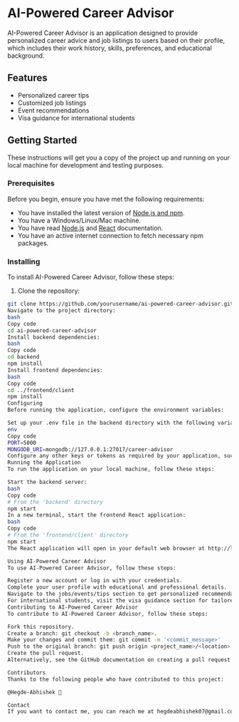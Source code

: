 # AI-Powered Career Advisor

AI-Powered Career Advisor is an application designed to provide personalized career advice and job listings to users based on their profile, which includes their work history, skills, preferences, and educational background.

## Features

- Personalized career tips
- Customized job listings
- Event recommendations
- Visa guidance for international students

## Getting Started

These instructions will get you a copy of the project up and running on your local machine for development and testing purposes.

### Prerequisites

Before you begin, ensure you have met the following requirements:

- You have installed the latest version of [Node.js and npm](https://nodejs.org/).
- You have a Windows/Linux/Mac machine.
- You have read [Node.js](https://nodejs.org/en/docs/) and [React](https://reactjs.org/docs/getting-started.html) documentation.
- You have an active internet connection to fetch necessary npm packages.

### Installing

To install AI-Powered Career Advisor, follow these steps:

1. Clone the repository:
```bash
git clone https://github.com/yourusername/ai-powered-career-advisor.git
Navigate to the project directory:
bash
Copy code
cd ai-powered-career-advisor
Install backend dependencies:
bash
Copy code
cd backend
npm install
Install frontend dependencies:
bash
Copy code
cd ../frontend/client
npm install
Configuring
Before running the application, configure the environment variables:

Set up your .env file in the backend directory with the following variables:
env
Copy code
PORT=5000
MONGODB_URI=mongodb://127.0.0.1:27017/career-advisor
Configure any other keys or tokens as required by your application, such as the OpenAI API key.
Running the Application
To run the application on your local machine, follow these steps:

Start the backend server:
bash
Copy code
# From the 'backend' directory
npm start
In a new terminal, start the frontend React application:
bash
Copy code
# From the 'frontend/client' directory
npm start
The React application will open in your default web browser at http://localhost:3000.

Using AI-Powered Career Advisor
To use AI-Powered Career Advisor, follow these steps:

Register a new account or log in with your credentials.
Complete your user profile with educational and professional details.
Navigate to the jobs/events/tips section to get personalized recommendations.
For international students, visit the visa guidance section for tailored advice.
Contributing to AI-Powered Career Advisor
To contribute to AI-Powered Career Advisor, follow these steps:

Fork this repository.
Create a branch: git checkout -b <branch_name>.
Make your changes and commit them: git commit -m '<commit_message>'
Push to the original branch: git push origin <project_name>/<location>
Create the pull request.
Alternatively, see the GitHub documentation on creating a pull request.

Contributors
Thanks to the following people who have contributed to this project:

@Hegde-Abhishek 📖

Contact
If you want to contact me, you can reach me at hegdeabhishek07@gmail.com